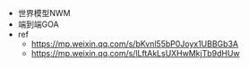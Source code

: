 - 世界模型NWM
- 端到端GOA
- ref
  - https://mp.weixin.qq.com/s/bKvnl55bP0Joyx1UBBGb3A
  - https://mp.weixin.qq.com/s/lLftAkLsUXHwMkjTb9dHUw